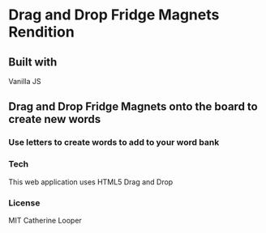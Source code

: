 # Drag and Drop Fridge Magnets Rendition

## Built with

Vanilla JS

## Drag and Drop Fridge Magnets onto the board to create new words

### Use letters to create words to add to your word bank 

### Tech

This web application uses HTML5 Drag and Drop
### License

MIT Catherine Looper

